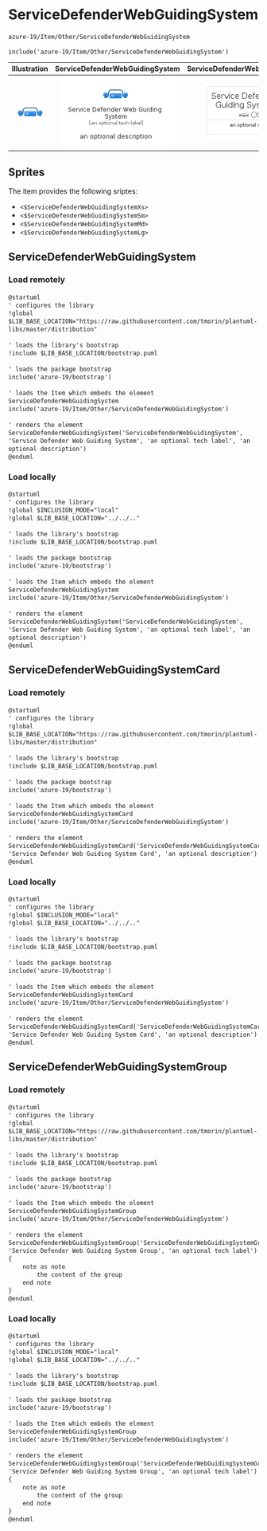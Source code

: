 # ServiceDefenderWebGuidingSystem


```text
azure-19/Item/Other/ServiceDefenderWebGuidingSystem
```

```text
include('azure-19/Item/Other/ServiceDefenderWebGuidingSystem')
```



| Illustration | ServiceDefenderWebGuidingSystem | ServiceDefenderWebGuidingSystemCard | ServiceDefenderWebGuidingSystemGroup |
| :---: | :---: | :---: | :---: |
| ![illustration for Illustration](../../../azure-19/Item/Other/ServiceDefenderWebGuidingSystem.png) | ![illustration for ServiceDefenderWebGuidingSystem](../../../azure-19/Item/Other/ServiceDefenderWebGuidingSystem.Local.png) | ![illustration for ServiceDefenderWebGuidingSystemCard](../../../azure-19/Item/Other/ServiceDefenderWebGuidingSystemCard.Local.png) | ![illustration for ServiceDefenderWebGuidingSystemGroup](../../../azure-19/Item/Other/ServiceDefenderWebGuidingSystemGroup.Local.png) |



## Sprites
The item provides the following sriptes:

- `<$ServiceDefenderWebGuidingSystemXs>`
- `<$ServiceDefenderWebGuidingSystemSm>`
- `<$ServiceDefenderWebGuidingSystemMd>`
- `<$ServiceDefenderWebGuidingSystemLg>`





## ServiceDefenderWebGuidingSystem

### Load remotely
```plantuml
@startuml
' configures the library
!global $LIB_BASE_LOCATION="https://raw.githubusercontent.com/tmorin/plantuml-libs/master/distribution"

' loads the library's bootstrap
!include $LIB_BASE_LOCATION/bootstrap.puml

' loads the package bootstrap
include('azure-19/bootstrap')

' loads the Item which embeds the element ServiceDefenderWebGuidingSystem
include('azure-19/Item/Other/ServiceDefenderWebGuidingSystem')

' renders the element
ServiceDefenderWebGuidingSystem('ServiceDefenderWebGuidingSystem', 'Service Defender Web Guiding System', 'an optional tech label', 'an optional description')
@enduml
```

### Load locally
```plantuml
@startuml
' configures the library
!global $INCLUSION_MODE="local"
!global $LIB_BASE_LOCATION="../../.."

' loads the library's bootstrap
!include $LIB_BASE_LOCATION/bootstrap.puml

' loads the package bootstrap
include('azure-19/bootstrap')

' loads the Item which embeds the element ServiceDefenderWebGuidingSystem
include('azure-19/Item/Other/ServiceDefenderWebGuidingSystem')

' renders the element
ServiceDefenderWebGuidingSystem('ServiceDefenderWebGuidingSystem', 'Service Defender Web Guiding System', 'an optional tech label', 'an optional description')
@enduml
```

## ServiceDefenderWebGuidingSystemCard

### Load remotely
```plantuml
@startuml
' configures the library
!global $LIB_BASE_LOCATION="https://raw.githubusercontent.com/tmorin/plantuml-libs/master/distribution"

' loads the library's bootstrap
!include $LIB_BASE_LOCATION/bootstrap.puml

' loads the package bootstrap
include('azure-19/bootstrap')

' loads the Item which embeds the element ServiceDefenderWebGuidingSystemCard
include('azure-19/Item/Other/ServiceDefenderWebGuidingSystem')

' renders the element
ServiceDefenderWebGuidingSystemCard('ServiceDefenderWebGuidingSystemCard', 'Service Defender Web Guiding System Card', 'an optional description')
@enduml
```

### Load locally
```plantuml
@startuml
' configures the library
!global $INCLUSION_MODE="local"
!global $LIB_BASE_LOCATION="../../.."

' loads the library's bootstrap
!include $LIB_BASE_LOCATION/bootstrap.puml

' loads the package bootstrap
include('azure-19/bootstrap')

' loads the Item which embeds the element ServiceDefenderWebGuidingSystemCard
include('azure-19/Item/Other/ServiceDefenderWebGuidingSystem')

' renders the element
ServiceDefenderWebGuidingSystemCard('ServiceDefenderWebGuidingSystemCard', 'Service Defender Web Guiding System Card', 'an optional description')
@enduml
```

## ServiceDefenderWebGuidingSystemGroup

### Load remotely
```plantuml
@startuml
' configures the library
!global $LIB_BASE_LOCATION="https://raw.githubusercontent.com/tmorin/plantuml-libs/master/distribution"

' loads the library's bootstrap
!include $LIB_BASE_LOCATION/bootstrap.puml

' loads the package bootstrap
include('azure-19/bootstrap')

' loads the Item which embeds the element ServiceDefenderWebGuidingSystemGroup
include('azure-19/Item/Other/ServiceDefenderWebGuidingSystem')

' renders the element
ServiceDefenderWebGuidingSystemGroup('ServiceDefenderWebGuidingSystemGroup', 'Service Defender Web Guiding System Group', 'an optional tech label') {
    note as note
        the content of the group
    end note
}
@enduml
```

### Load locally
```plantuml
@startuml
' configures the library
!global $INCLUSION_MODE="local"
!global $LIB_BASE_LOCATION="../../.."

' loads the library's bootstrap
!include $LIB_BASE_LOCATION/bootstrap.puml

' loads the package bootstrap
include('azure-19/bootstrap')

' loads the Item which embeds the element ServiceDefenderWebGuidingSystemGroup
include('azure-19/Item/Other/ServiceDefenderWebGuidingSystem')

' renders the element
ServiceDefenderWebGuidingSystemGroup('ServiceDefenderWebGuidingSystemGroup', 'Service Defender Web Guiding System Group', 'an optional tech label') {
    note as note
        the content of the group
    end note
}
@enduml
```

